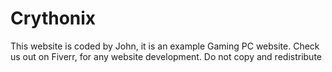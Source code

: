 # Crythonix
This website is coded by John, it is an example Gaming PC website.
Check us out on Fiverr, for any website development.
Do not copy and redistribute
